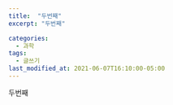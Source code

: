 ```yaml
---
title:  "두번째"
excerpt: "두번째"

categories:
  - 과학
tags:
  - 글쓰기
last_modified_at: 2021-06-07T16:10:00-05:00
---
```


두번째 

